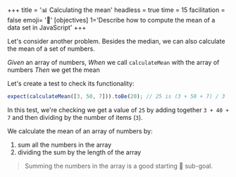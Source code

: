 +++
title = '📊 Calculating the mean'
headless = true
time = 15
facilitation = false
emoji= '🧩'
[objectives]
1='Describe how to compute the mean of a data set in JavaScript'
+++

Let's consider another problem.
Besides the median, we can also calculate the mean of a set of numbers.

_Given_ an array of numbers,
_When_ we call `calculateMean` with the array of numbers
_Then_ we get the mean

Let's create a test to check its functionality:

```js
expect(calculateMean([3, 50, 7])).toBe(20); // 25 is (3 + 50 + 7) / 3
```

In this test, we're checking we get a value of `25` by adding together `3 + 40 + 7` and then dividing by the number of items (`3`).

We calculate the mean of an array of numbers by:

1. sum all the numbers in the array
2. dividing the sum by the length of the array

> Summing the numbers in the array is a good starting 🎯 sub-goal.

